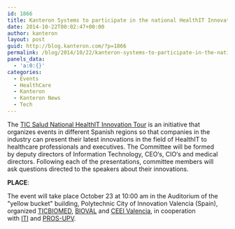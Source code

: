 ```yaml
---
id: 1866
title: Kanteron Systems to participate in the national HealthIT Innovation tour
date: 2014-10-22T00:02:47+00:00
author: kanteron
layout: post
guid: http://blog.kanteron.com/?p=1866
permalink: /blog/2014/10/22/kanteron-systems-to-participate-in-the-national-healthit-innovation-tour/
panels_data:
  - 'a:0:{}'
categories:
  - Events
  - HealthCare
  - Kanteron
  - Kanteron News
  - Tech
---
```

The <a title="http://meetingsalud.com/" href="http://meetingsalud.com/" target="_blank">TIC Salud National HealthIT Innovation Tour</a> is an initiative that organizes events in different Spanish regions so that companies in the industry can present their latest innovations in the field of HealthIT to healthcare professionals and executives. The Committee will be formed by deputy directors of Information Technology, CEO‘s, CIO‘s and medical directors. Following each of the presentations, committee members will ask questions directed to the speakers about their innovations.

**PLACE**:

The event will take place October 23 at 10:00 am in the Auditorium of the "yellow bucket" building, Polytechnic City of Innovation Valencia (Spain), organized [TICBIOMED](http://bioval.us5.list-manage.com/track/click?u=b6a95e8bd4f9ed3a894943560&id=70917ea0c7&e=d7ac83d265), [BIOVAL](http://bioval.us5.list-manage2.com/track/click?u=b6a95e8bd4f9ed3a894943560&id=08ae5d982b&e=d7ac83d265) and [CEEI Valencia](http://bioval.us5.list-manage2.com/track/click?u=b6a95e8bd4f9ed3a894943560&id=7aee768111&e=d7ac83d265), in cooperation with [ITI](http://bioval.us5.list-manage.com/track/click?u=b6a95e8bd4f9ed3a894943560&id=ab824d0751&e=d7ac83d265) and [PROS-UPV](http://bioval.us5.list-manage.com/track/click?u=b6a95e8bd4f9ed3a894943560&id=6025ddb5e3&e=d7ac83d265).